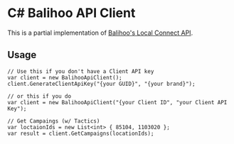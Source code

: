 # C# Balihoo API Client
This is a partial implementation of [Balihoo's Local Connect API](https://github.com/balihoo/local-connect-client).

## Usage
```
// Use this if you don't have a Client API key
var client = new BalihooApiClient();
client.GenerateClientApiKey("{your GUID}", "{your brand}");

// or this if you do
var client = new BalihooApiClient("{your Client ID", "your Client API Key");

// Get Campaings (w/ Tactics)
var loctaionIds = new List<int> { 85104, 1103020 };
var result = client.GetCampaigns(locationIds);
```

